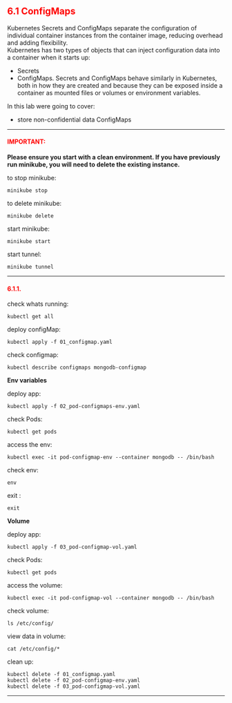 ## <font color='red'> 6.1 ConfigMaps </font>
Kubernetes Secrets and ConfigMaps separate the configuration of individual container instances from the container image, reducing overhead and adding flexibility.  
Kubernetes has two types of objects that can inject configuration data into a container when it starts up: 
* Secrets
* ConfigMaps. 
Secrets and ConfigMaps behave similarly in Kubernetes, both in how they are created and because they can be exposed inside a container as mounted files or volumes or environment variables.

In this lab were going to cover:
* store non-confidential data ConfigMaps

---

#### <font color='red'>IMPORTANT:</font> 
<strong>Please ensure you start with a clean environment. 
If you have previously run minikube, you will need to delete the existing instance.</strong>

to stop  minikube:
```
minikube stop
```
to delete  minikube:
```
minikube delete
```
start minikube:
```
minikube start
```
start tunnel:
```
minikube tunnel
```

---

#### <font color='red'>6.1.1. </font> 
check whats running:
```
kubectl get all
```
deploy configMap:
```
kubectl apply -f 01_configmap.yaml
```
check configmap:
```
kubectl describe configmaps mongodb-configmap
```

**Env variables**

deploy app:
```
kubectl apply -f 02_pod-configmaps-env.yaml
```
check Pods:
```
kubectl get pods
```
access the env:
```
kubectl exec -it pod-configmap-env --container mongodb -- /bin/bash
```
check env:
```
env
```
exit :
```
exit
```

**Volume**

deploy app:
```
kubectl apply -f 03_pod-configmap-vol.yaml
```
check Pods:
```
kubectl get pods
```
access the volume:
```
kubectl exec -it pod-configmap-vol --container mongodb -- /bin/bash
```
check volume:
```
ls /etc/config/
```
view data in volume:
```
cat /etc/config/*
```

clean up:
```
kubectl delete -f 01_configmap.yaml
kubectl delete -f 02_pod-configmap-env.yaml
kubectl delete -f 03_pod-configmap-vol.yaml
```

---